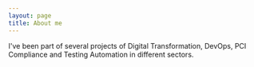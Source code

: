 ```yaml
---
layout: page
title: About me
---
```


I've been part of several projects of Digital Transformation, DevOps, PCI Compliance and Testing Automation in different sectors.
